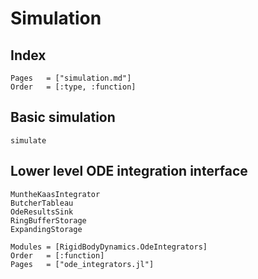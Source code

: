 # Simulation

## Index

```@index
Pages   = ["simulation.md"]
Order   = [:type, :function]
```

## Basic simulation

```@docs
simulate
```

## Lower level ODE integration interface

```@docs
MuntheKaasIntegrator
ButcherTableau
OdeResultsSink
RingBufferStorage
ExpandingStorage
```

```@autodocs
Modules = [RigidBodyDynamics.OdeIntegrators]
Order   = [:function]
Pages   = ["ode_integrators.jl"]
```
